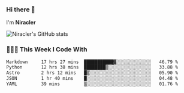 ### Hi there 👋

I'm **Niracler**

![Niracler's GitHub stats](https://github-readme-stats.vercel.app/api?username=Niracler&show_icons=true)


### 👨🏻‍💻 This Week I Code With

<!--START_SECTION:waka-->

```txt
Markdown     17 hrs 27 mins  ███████████▓░░░░░░░░░░░░░   46.79 %
Python       12 hrs 38 mins  ████████▒░░░░░░░░░░░░░░░░   33.88 %
Astro        2 hrs 12 mins   █▒░░░░░░░░░░░░░░░░░░░░░░░   05.90 %
JSON         1 hr 40 mins    █░░░░░░░░░░░░░░░░░░░░░░░░   04.48 %
YAML         39 mins         ▒░░░░░░░░░░░░░░░░░░░░░░░░   01.76 %
```

<!--END_SECTION:waka-->
